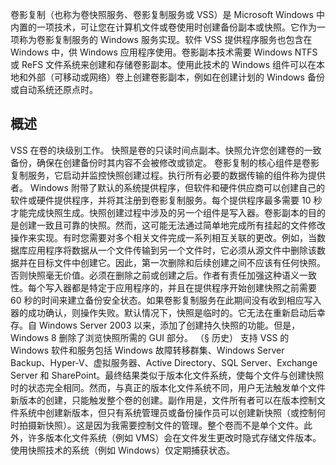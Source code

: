 
卷影复制（也称为卷快照服务、卷影复制服务或 VSS）是 Microsoft Windows  中内置的一项技术，可让您在计算机文件或卷使用时创建备份副本或快照。它作为一项称为卷影复制服务的 Windows 服务实现。软件 VSS  提供程序服务也包含在 Windows 中，供 Windows 应用程序使用。卷影副本技术需要 Windows NTFS 或 ReFS  文件系统来创建和存储卷影副本。使用此技术的 Windows 组件可以在本地和外部（可移动或网络）卷上创建卷影副本，例如在创建计划的  Windows 备份或自动系统还原点时。

## 概述

VSS 在卷的块级别工作。 快照是卷的只读时间点副本。快照允许您创建卷的一致备份，确保在创建备份时其内容不会被修改或锁定。 卷影复制的核心组件是卷影复制服务，它启动并监控快照创建过程。执行所有必要的数据传输的组件称为提供者。 Windows  附带了默认的系统提供程序，但软件和硬件供应商可以创建自己的软件或硬件提供程序，并将其注册到卷影复制服务。每个提供程序最多需要 10  秒才能完成快照生成。快照创建过程中涉及的另一个组件是写入器。卷影副本的目的是创建一致且可靠的快照。然而，这可能无法通过简单地完成所有挂起的文件修改操作来实现。有时您需要对多个相关文件完成一系列相互关联的更改。例如，当数据库应用程序将数据从一个文件传输到另一个文件时，它必须从源文件中删除该数据并在目标文件中创建它。因此，第一次删除和后续创建之间不应该有任何快照。否则快照毫无价值。必须在删除之前或创建之后。作者有责任加强这种语义一致性。每个写入器都是特定于应用程序的，并且在提供程序开始创建快照之前需要  60  秒的时间来建立备份安全状态。如果卷影复制服务在此期间没有收到相应写入器的成功确认，则操作失败。默认情况下，快照是临时的。它无法在重新启动后幸存。自  Windows Server 2003 以来，添加了创建持久快照的功能。但是，Windows 8 删除了浏览快照所需的 GUI 部分。 （§  历史） 支持 VSS 的 Windows 软件和服务包括 Windows 故障转移群集、Windows Server  Backup、Hyper-V、虚拟服务器、Active Directory、SQL Server、Exchange Server 和  SharePoint。最终结果类似于版本化文件系统，使每个文件与创建快照时的状态完全相同。然而，与真正的版本化文件系统不同，用户无法触发单个文件新版本的创建，只能触发整个卷的创建。副作用是，文件所有者可以在版本控制文件系统中创建新版本，但只有系统管理员或备份操作员可以创建新快照（或控制何时拍摄新快照）。这是因为我需要控制文件的管理。整个卷而不是单个文件。此外，许多版本化文件系统（例如  VMS）会在文件发生更改时隐式存储文件版本。使用快照技术的系统（例如 Windows）仅定期捕获状态。
